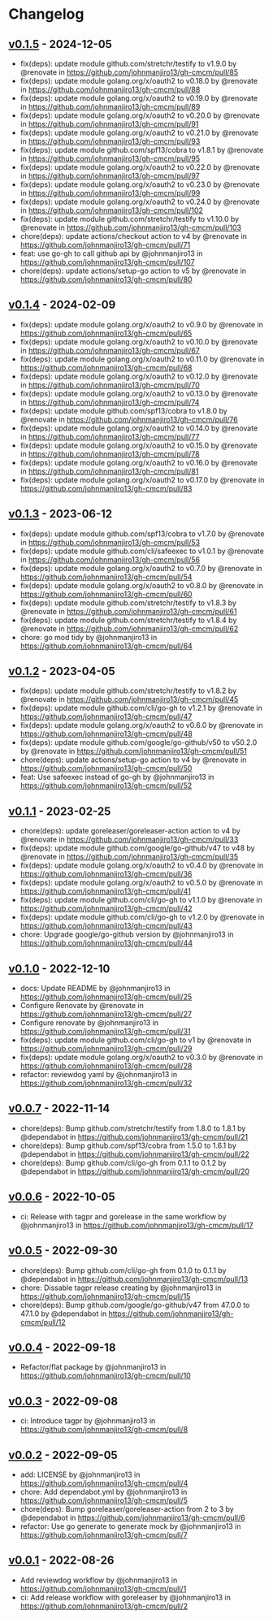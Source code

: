 # Changelog

## [v0.1.5](https://github.com/johnmanjiro13/gh-cmcm/compare/v0.1.4...v0.1.5) - 2024-12-05
- fix(deps): update module github.com/stretchr/testify to v1.9.0 by @renovate in https://github.com/johnmanjiro13/gh-cmcm/pull/85
- fix(deps): update module golang.org/x/oauth2 to v0.18.0 by @renovate in https://github.com/johnmanjiro13/gh-cmcm/pull/88
- fix(deps): update module golang.org/x/oauth2 to v0.19.0 by @renovate in https://github.com/johnmanjiro13/gh-cmcm/pull/89
- fix(deps): update module golang.org/x/oauth2 to v0.20.0 by @renovate in https://github.com/johnmanjiro13/gh-cmcm/pull/91
- fix(deps): update module golang.org/x/oauth2 to v0.21.0 by @renovate in https://github.com/johnmanjiro13/gh-cmcm/pull/93
- fix(deps): update module github.com/spf13/cobra to v1.8.1 by @renovate in https://github.com/johnmanjiro13/gh-cmcm/pull/95
- fix(deps): update module golang.org/x/oauth2 to v0.22.0 by @renovate in https://github.com/johnmanjiro13/gh-cmcm/pull/97
- fix(deps): update module golang.org/x/oauth2 to v0.23.0 by @renovate in https://github.com/johnmanjiro13/gh-cmcm/pull/99
- fix(deps): update module golang.org/x/oauth2 to v0.24.0 by @renovate in https://github.com/johnmanjiro13/gh-cmcm/pull/102
- fix(deps): update module github.com/stretchr/testify to v1.10.0 by @renovate in https://github.com/johnmanjiro13/gh-cmcm/pull/103
- chore(deps): update actions/checkout action to v4 by @renovate in https://github.com/johnmanjiro13/gh-cmcm/pull/71
- feat: use go-gh to call github api by @johnmanjiro13 in https://github.com/johnmanjiro13/gh-cmcm/pull/107
- chore(deps): update actions/setup-go action to v5 by @renovate in https://github.com/johnmanjiro13/gh-cmcm/pull/80

## [v0.1.4](https://github.com/johnmanjiro13/gh-cmcm/compare/v0.1.3...v0.1.4) - 2024-02-09
- fix(deps): update module golang.org/x/oauth2 to v0.9.0 by @renovate in https://github.com/johnmanjiro13/gh-cmcm/pull/65
- fix(deps): update module golang.org/x/oauth2 to v0.10.0 by @renovate in https://github.com/johnmanjiro13/gh-cmcm/pull/67
- fix(deps): update module golang.org/x/oauth2 to v0.11.0 by @renovate in https://github.com/johnmanjiro13/gh-cmcm/pull/68
- fix(deps): update module golang.org/x/oauth2 to v0.12.0 by @renovate in https://github.com/johnmanjiro13/gh-cmcm/pull/70
- fix(deps): update module golang.org/x/oauth2 to v0.13.0 by @renovate in https://github.com/johnmanjiro13/gh-cmcm/pull/74
- fix(deps): update module github.com/spf13/cobra to v1.8.0 by @renovate in https://github.com/johnmanjiro13/gh-cmcm/pull/76
- fix(deps): update module golang.org/x/oauth2 to v0.14.0 by @renovate in https://github.com/johnmanjiro13/gh-cmcm/pull/77
- fix(deps): update module golang.org/x/oauth2 to v0.15.0 by @renovate in https://github.com/johnmanjiro13/gh-cmcm/pull/78
- fix(deps): update module golang.org/x/oauth2 to v0.16.0 by @renovate in https://github.com/johnmanjiro13/gh-cmcm/pull/81
- fix(deps): update module golang.org/x/oauth2 to v0.17.0 by @renovate in https://github.com/johnmanjiro13/gh-cmcm/pull/83

## [v0.1.3](https://github.com/johnmanjiro13/gh-cmcm/compare/v0.1.2...v0.1.3) - 2023-06-12
- fix(deps): update module github.com/spf13/cobra to v1.7.0 by @renovate in https://github.com/johnmanjiro13/gh-cmcm/pull/53
- fix(deps): update module github.com/cli/safeexec to v1.0.1 by @renovate in https://github.com/johnmanjiro13/gh-cmcm/pull/56
- fix(deps): update module golang.org/x/oauth2 to v0.7.0 by @renovate in https://github.com/johnmanjiro13/gh-cmcm/pull/54
- fix(deps): update module golang.org/x/oauth2 to v0.8.0 by @renovate in https://github.com/johnmanjiro13/gh-cmcm/pull/60
- fix(deps): update module github.com/stretchr/testify to v1.8.3 by @renovate in https://github.com/johnmanjiro13/gh-cmcm/pull/61
- fix(deps): update module github.com/stretchr/testify to v1.8.4 by @renovate in https://github.com/johnmanjiro13/gh-cmcm/pull/62
- chore: go mod tidy by @johnmanjiro13 in https://github.com/johnmanjiro13/gh-cmcm/pull/64

## [v0.1.2](https://github.com/johnmanjiro13/gh-cmcm/compare/v0.1.1...v0.1.2) - 2023-04-05
- fix(deps): update module github.com/stretchr/testify to v1.8.2 by @renovate in https://github.com/johnmanjiro13/gh-cmcm/pull/45
- fix(deps): update module github.com/cli/go-gh to v1.2.1 by @renovate in https://github.com/johnmanjiro13/gh-cmcm/pull/47
- fix(deps): update module golang.org/x/oauth2 to v0.6.0 by @renovate in https://github.com/johnmanjiro13/gh-cmcm/pull/48
- fix(deps): update module github.com/google/go-github/v50 to v50.2.0 by @renovate in https://github.com/johnmanjiro13/gh-cmcm/pull/51
- chore(deps): update actions/setup-go action to v4 by @renovate in https://github.com/johnmanjiro13/gh-cmcm/pull/50
- feat: Use safeexec instead of go-gh by @johnmanjiro13 in https://github.com/johnmanjiro13/gh-cmcm/pull/52

## [v0.1.1](https://github.com/johnmanjiro13/gh-cmcm/compare/v0.1.0...v0.1.1) - 2023-02-25
- chore(deps): update goreleaser/goreleaser-action action to v4 by @renovate in https://github.com/johnmanjiro13/gh-cmcm/pull/33
- fix(deps): update module github.com/google/go-github/v47 to v48 by @renovate in https://github.com/johnmanjiro13/gh-cmcm/pull/35
- fix(deps): update module golang.org/x/oauth2 to v0.4.0 by @renovate in https://github.com/johnmanjiro13/gh-cmcm/pull/36
- fix(deps): update module golang.org/x/oauth2 to v0.5.0 by @renovate in https://github.com/johnmanjiro13/gh-cmcm/pull/41
- fix(deps): update module github.com/cli/go-gh to v1.1.0 by @renovate in https://github.com/johnmanjiro13/gh-cmcm/pull/42
- fix(deps): update module github.com/cli/go-gh to v1.2.0 by @renovate in https://github.com/johnmanjiro13/gh-cmcm/pull/43
- chore: Upgrade google/go-github version by @johnmanjiro13 in https://github.com/johnmanjiro13/gh-cmcm/pull/44

## [v0.1.0](https://github.com/johnmanjiro13/gh-cmcm/compare/v0.0.7...v0.1.0) - 2022-12-10
- docs: Update README by @johnmanjiro13 in https://github.com/johnmanjiro13/gh-cmcm/pull/25
- Configure Renovate by @renovate in https://github.com/johnmanjiro13/gh-cmcm/pull/27
- Configure renovate by @johnmanjiro13 in https://github.com/johnmanjiro13/gh-cmcm/pull/31
- fix(deps): update module github.com/cli/go-gh to v1 by @renovate in https://github.com/johnmanjiro13/gh-cmcm/pull/29
- fix(deps): update module golang.org/x/oauth2 to v0.3.0 by @renovate in https://github.com/johnmanjiro13/gh-cmcm/pull/28
- refactor: reviewdog yaml by @johnmanjiro13 in https://github.com/johnmanjiro13/gh-cmcm/pull/32

## [v0.0.7](https://github.com/johnmanjiro13/gh-cmcm/compare/v0.0.6...v0.0.7) - 2022-11-14
- chore(deps): Bump github.com/stretchr/testify from 1.8.0 to 1.8.1 by @dependabot in https://github.com/johnmanjiro13/gh-cmcm/pull/21
- chore(deps): Bump github.com/spf13/cobra from 1.5.0 to 1.6.1 by @dependabot in https://github.com/johnmanjiro13/gh-cmcm/pull/22
- chore(deps): Bump github.com/cli/go-gh from 0.1.1 to 0.1.2 by @dependabot in https://github.com/johnmanjiro13/gh-cmcm/pull/20

## [v0.0.6](https://github.com/johnmanjiro13/gh-cmcm/compare/v0.0.5...v0.0.6) - 2022-10-05
- ci: Release with tagpr and gorelease in the same workflow by @johnmanjiro13 in https://github.com/johnmanjiro13/gh-cmcm/pull/17

## [v0.0.5](https://github.com/johnmanjiro13/gh-cmcm/compare/v0.0.4...v0.0.5) - 2022-09-30
- chore(deps): Bump github.com/cli/go-gh from 0.1.0 to 0.1.1 by @dependabot in https://github.com/johnmanjiro13/gh-cmcm/pull/13
- chore: Dissable tagpr release creating by @johnmanjiro13 in https://github.com/johnmanjiro13/gh-cmcm/pull/15
- chore(deps): Bump github.com/google/go-github/v47 from 47.0.0 to 47.1.0 by @dependabot in https://github.com/johnmanjiro13/gh-cmcm/pull/12

## [v0.0.4](https://github.com/johnmanjiro13/gh-cmcm/compare/v0.0.3...v0.0.4) - 2022-09-18
- Refactor/flat package by @johnmanjiro13 in https://github.com/johnmanjiro13/gh-cmcm/pull/10

## [v0.0.3](https://github.com/johnmanjiro13/gh-cmcm/compare/v0.0.2...v0.0.3) - 2022-09-08
- ci: Introduce tagpr by @johnmanjiro13 in https://github.com/johnmanjiro13/gh-cmcm/pull/8

## [v0.0.2](https://github.com/johnmanjiro13/gh-cmcm/compare/v0.0.1...v0.0.2) - 2022-09-05
- add: LICENSE by @johnmanjiro13 in https://github.com/johnmanjiro13/gh-cmcm/pull/4
- chore: Add dependabot.yml by @johnmanjiro13 in https://github.com/johnmanjiro13/gh-cmcm/pull/5
- chore(deps): Bump goreleaser/goreleaser-action from 2 to 3 by @dependabot in https://github.com/johnmanjiro13/gh-cmcm/pull/6
- refactor: Use go generate to generate mock by @johnmanjiro13 in https://github.com/johnmanjiro13/gh-cmcm/pull/7

## [v0.0.1](https://github.com/johnmanjiro13/gh-cmcm/commits/v0.0.1) - 2022-08-26
- Add reviewdog workflow by @johnmanjiro13 in https://github.com/johnmanjiro13/gh-cmcm/pull/1
- ci: Add release workflow with goreleaser by @johnmanjiro13 in https://github.com/johnmanjiro13/gh-cmcm/pull/2
